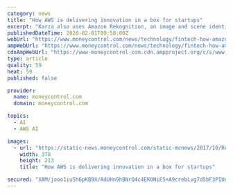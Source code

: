```yaml
---
category: news
title: "How AWS is delivering innovation in a box for startups"
excerpt: "Karza also uses Amazon Rekognition, an image and scene identification service, to improve the efficiency of the due-diligence process. All of these pre-tuned services, says Manaktala, is hugely ..."
publishedDateTime: 2020-02-01T09:58:00Z
webUrl: "https://www.moneycontrol.com/news/technology/fintech-how-amazon-is-delivering-innovation-in-a-box-for-startups-4882671.html"
ampWebUrl: "https://www.moneycontrol.com/news/technology/fintech-how-amazon-is-delivering-innovation-in-a-box-for-startups-4882671.html/amp"
cdnAmpWebUrl: "https://www-moneycontrol-com.cdn.ampproject.org/c/s/www.moneycontrol.com/news/technology/fintech-how-amazon-is-delivering-innovation-in-a-box-for-startups-4882671.html/amp"
type: article
quality: 59
heat: 59
published: false

provider:
  name: moneycontrol.com
  domain: moneycontrol.com

topics:
  - AI
  - AWS AI

images:
  - url: "https://static-news.moneycontrol.com/static-mcnews/2017/10/Rubique_Top-Tech-Trends_Blochchain_Fintechedge-378x213.jpg"
    width: 378
    height: 213
    title: "How AWS is delivering innovation in a box for startups"

secured: "XAM/jooo1iu5h6pKB9X/AdUHn9hBNrQ4c4EKONiE5+A9crebLvg7d5bF3PIUuHZmBJJN6Gxjk0gwB6ObZcpmTtM2esF9Dw7Cvc5jOzMuzC9jipDL29H5rX81ALav7qxl3RWYRaS9umwGH++g4MVOiMjxQGpli7fpuRVJWnxLkpH5zA1OG6kGoMDTpynnxEvpI17kuCLfHphCA+Qc5qU74UPBceZOY+gIfuAF8a3xTyseDL2gbSVHMA8LJWtwEMxbshVsuOF9q4SDjkFG2cUmngcTIG4hWQwosHJfsqAvyvdMqECmehMoGbrZxWg4tDig;wwV1wAc2LwjdWKbPphwfkQ=="
---
```


